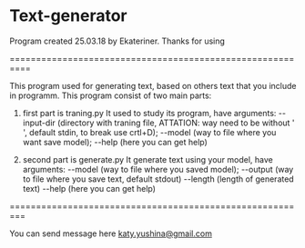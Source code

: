 # Text-generator

Program created 25.03.18 by Ekateriner. Thanks for using

==========================================================

This program used for generating text, based on others text that you include in programm.
This program consist of two main parts: 
1. first part is traning.py
 It used to study its program, have arguments:
--input-dir (directory with traning file, ATTATION: way need to be without ' ', default stdin, to break use crtl+D);
--model (way to file where you want save model);
--help (here you can get help)

2. second part is generate.py
 It generate text using your model, have arguments: 
--model (way to file where you saved model);
--output (way to file where you save text, default stdout)
--length (length of generated text)
--help (here you can get help)

=========================================================

You can send message here katy.yushina@gmail.com
